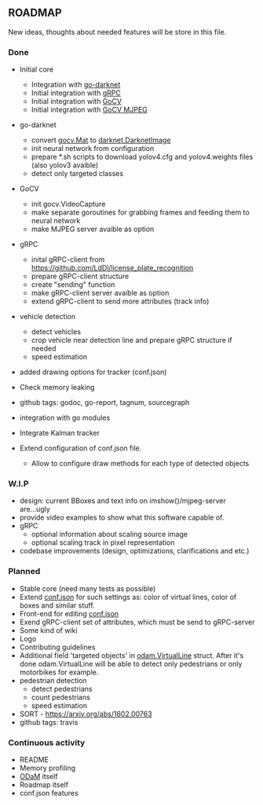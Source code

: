 ## ROADMAP
New ideas, thoughts about needed features will be store in this file.

### Done
* Initial core
    * Integration with [go-darknet](https://github.com/LdDl/go-darknet)
    * Initial integration with [gRPC](https://grpc.io/docs/quickstart/go/)
    * Initial integration with [GoCV](https://github.com/hybridgroup/gocv/)
    * Initial integration with [GoCV MJPEG](https://github.com/hybridgroup/mjpeg)

* go-darknet
    * convert [gocv.Mat](https://github.com/hybridgroup/gocv/blob/master/core.go#L179) to [darknet.DarknetImage](https://github.com/LdDl/go-darknet/blob/master/image.go#L14)
    * init neural network from configuration
    * prepare *.sh scripts to download yolov4.cfg and yolov4.weights files (also yolov3 avaible)
    * detect only targeted classes

* GoCV
    * init gocv.VideoCapture
    * make separate goroutines for grabbing frames and feeding them to neural network
    * make MJPEG server avaible as option

* gRPC
    * inital gRPC-client from https://github.com/LdDl/license_plate_recognition
    * prepare gRPC-client structure
    * create "sending" function
    * make gRPC-client server avaible as option
    * extend gRPC-client to send more attributes (track info)

* vehicle detection
    * detect vehicles
    * crop vehicle near detection line and prepare gRPC structure if needed
    * speed estimation

* added drawing options for tracker (conf.json)
* Check memory leaking
* github tags: godoc, go-report, tagnum, sourcegraph
* integration with go modules
* Integrate Kalman tracker
* Extend configuration of conf.json file.
    * Allow to configure draw methods for each type of detected objects
### W.I.P
* design: current BBoxes and text info on imshow()/mjpeg-server are...ugly
* provide video examples to show what this software capable of.
* gRPC
    * optional information about scaling source image
    * optional scaling track in pixel representation
* codebase improvements (design, optimizations, clarifications and etc.)

### Planned
* Stable core (need many tests as possible)
* Extend [conf.json](cmd/odam/conf.json) for such settings as: color of virtual lines, color of boxes and similar stuff.
* Front-end for editing [conf.json](cmd/odam/conf.json)
* Exend gRPC-client set of attributes, which must be send to gRPC-server
* Some kind of wiki
* Logo
* Contributing guidelines
* Additional field 'targeted objects' in [odam.VirtualLine](virtual_lines.go#11) struct. After it's done odam.VirtualLine will be able to detect only pedestrians or only motorbikes for example.
* pedestrian detection
    * detect pedestrians
    * count pedestrians
    * speed estimation
* SORT - https://arxiv.org/abs/1602.00763
* github tags: travis

### Continuous activity
* README
* Memory profiling
* [ODaM](cmd/odam) itself
* Roadmap itself
* conf.json features
